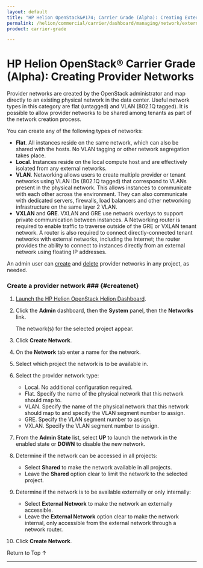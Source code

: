 ```yaml
---
layout: default
title: "HP Helion OpenStack&#174; Carrier Grade (Alpha): Creating Externally Available Networks"
permalink: /helion/commercial/carrier/dashboard/managing/network/external/create/
product: carrier-grade

---
```

<!--UNDER REVISION-->

<script>

function PageRefresh {
onLoad="window.refresh"
}

PageRefresh();

</script>

<!-- <p style="font-size: small;"> <a href="/helion/commercial/carrier/ga1/install/">&#9664; PREV</a> | <a href="/helion/commercial/carrier/ga1/install-overview/">&#9650; UP</a> | <a href="/helion/commercial/carrier/ga1/">NEXT &#9654;</a></p> -->

# HP Helion OpenStack&#174; Carrier Grade (Alpha): Creating Provider Networks

Provider networks are created by the OpenStack administrator and map directly to an existing physical network in the data center. Useful network types in this category are flat (untagged) and VLAN (802.1Q tagged). It is possible to allow provider networks to be shared among tenants as part of the network creation process.

You can create any of the following types of networks:

* **Flat**. All instances reside on the same network, which can also be shared with the hosts. No VLAN tagging or other network segregation takes place. 
* **Local**. Instances reside on the local compute host and are effectively isolated from any external networks.
* **VLAN**. Networking allows users to create multiple provider or tenant networks using VLAN IDs (802.1Q tagged) that correspond to VLANs present in the physical network. This allows instances to communicate with each other across the environment. They can also communicate with dedicated servers, firewalls, load balancers and other networking infrastructure on the same layer 2 VLAN.
* **VXLAN** and **GRE**. VXLAN and GRE use network overlays to support private communication between instances. A Networking router is required to enable traffic to traverse outside of the GRE or VXLAN tenant network. A router is also required to connect directly-connected tenant networks with external networks, including the Internet; the router provides the ability to connect to instances directly from an external network using floating IP addresses.

An admin user can [create](#createnet) and [delete](#deletenet) provider networks in any project, as needed.

### Create a provider network ### {#createnet}

1. [Launch the HP Helion OpenStack Helion Dashboard](/helion/openstack/carrier/dashboard/login/).

2. Click the **Admin** dashboard, then the **System** panel, then the **Networks** link.

	The network(s) for the selected project appear. 

3. Click **Create Network**.

4. On the **Network** tab enter a name for the network.

5. Select which project the network is to be available in. 
6. Select the provider network type:

	* Local. No additional configuration required.
	* Flat. Specify the name of the physical network that this network should map to.
	* VLAN. Specify the name of the physical network that this network should map to and specify the VLAN segment number to assign.
	* GRE. Specify the VLAN segment number to assign.
	* VXLAN. Specify the VLAN segment number to assign.

7. From the **Admin State** list, select **UP** to launch the network in the enabled state or **DOWN** to disable the new network.

8. Determine if the network can be accessed in all projects:

	* Select **Shared** to make the network available in all projects. 
	* Leave the **Shared** option clear to limit the network to the selected project. 

9. Determine if the network is to be available externally or only internally: 

	* Select **External Network** to make the network an externally accessible.
	* Leave the **External Network** option clear to make the network internal, only accessible from the external network through a network router. 

10. Click **Create Network**.  



<a href="#top" style="padding:14px 0px 14px 0px; text-decoration: none;"> Return to Top &#8593; </a>


----
